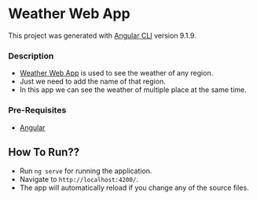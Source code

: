 # Weather Web App

This project was generated with [Angular CLI](https://github.com/angular/angular-cli) version 9.1.9.

### Description

- [Weather Web App](https://fast-mesa-17744.herokuapp.com) is used to see the weather of any region.
- Just we need to add the name of that region.
- In this app we can see the weather of multiple place at the same time.

### Pre-Requisites

- [Angular](https://angular.io/)

## How To Run??

- Run `ng serve` for running the application.
- Navigate to `http://localhost:4200/`.
- The app will automatically reload if you change any of the source files.
